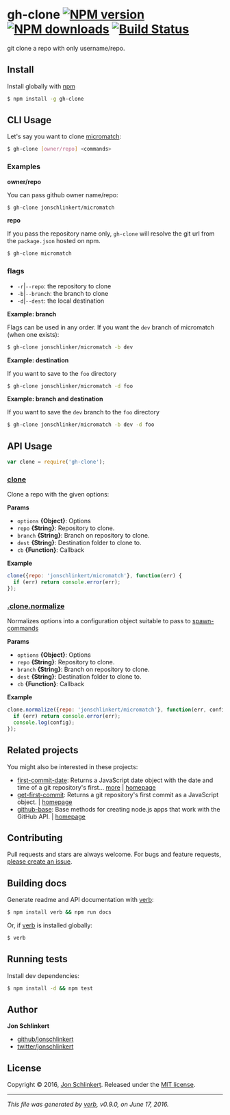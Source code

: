 # gh-clone [![NPM version](https://img.shields.io/npm/v/gh-clone.svg?style=flat)](https://www.npmjs.com/package/gh-clone) [![NPM downloads](https://img.shields.io/npm/dm/gh-clone.svg?style=flat)](https://npmjs.org/package/gh-clone) [![Build Status](https://img.shields.io/travis/jonschlinkert/gh-clone.svg?style=flat)](https://travis-ci.org/jonschlinkert/gh-clone)

git clone a repo with only username/repo.

## Install

Install globally with [npm](https://www.npmjs.com/)

```sh
$ npm install -g gh-clone
```

## CLI Usage

Let's say you want to clone [micromatch](https://github.com/jonschlinker/micromatch):

```sh
$ gh-clone [owner/repo] <commands>
```

### Examples

**owner/repo**

You can pass github owner name/repo:

```sh
$ gh-clone jonschlinkert/micromatch
```

**repo**

If you pass the repository name only, `gh-clone` will resolve the git url from the `package.json` hosted on npm.

```sh
$ gh-clone micromatch
```

### flags

* `-r`|`--repo`: the repository to clone
* `-b`|`--branch`: the branch to clone
* `-d`|`--dest`: the local destination

**Example: branch**

Flags can be used in any order. If you want the `dev` branch of micromatch (when one exists):

```sh
$ gh-clone jonschlinker/micromatch -b dev
```

**Example: destination**

If you want to save to the `foo` directory

```sh
$ gh-clone jonschlinker/micromatch -d foo
```

**Example: branch and destination**

If you want to save the `dev` branch to the `foo` directory

```sh
$ gh-clone jonschlinker/micromatch -b dev -d foo
```

## API Usage

```js
var clone = require('gh-clone');
```

### [clone](index.js#L24)

Clone a repo with the given options:

**Params**

* `options` **{Object}**: Options
* `repo` **{String}**: Repository to clone.
* `branch` **{String}**: Branch on repository to clone.
* `dest` **{String}**: Destination folder to clone to.
* `cb` **{Function}**: Callback

**Example**

```js
clone({repo: 'jonschlinkert/micromatch'}, function(err) {
  if (err) return console.error(err);
});
```

### [.clone.normalize](index.js#L49)

Normalizes options into a configuration object suitable to pass to [spawn-commands](https://github.com/jonschlinkert/spawn-commands)

**Params**

* `options` **{Object}**: Options
* `repo` **{String}**: Repository to clone.
* `branch` **{String}**: Branch on repository to clone.
* `dest` **{String}**: Destination folder to clone to.
* `cb` **{Function}**: Callback

**Example**

```js
clone.normalize({repo: 'jonschlinkert/micromatch'}, function(err, config) {
  if (err) return console.error(err);
  console.log(config);
});
```

## Related projects

You might also be interested in these projects:

* [first-commit-date](https://www.npmjs.com/package/first-commit-date): Returns a JavaScript date object with the date and time of a git repository's first… [more](https://www.npmjs.com/package/first-commit-date) | [homepage](https://github.com/jonschlinkert/first-commit-date)
* [get-first-commit](https://www.npmjs.com/package/get-first-commit): Returns a git repository's first commit as a JavaScript object. | [homepage](https://github.com/jonschlinkert/get-first-commit)
* [github-base](https://www.npmjs.com/package/github-base): Base methods for creating node.js apps that work with the GitHub API. | [homepage](https://github.com/jonschlinkert/github-base)

## Contributing

Pull requests and stars are always welcome. For bugs and feature requests, [please create an issue](https://github.com/jonschlinkert/gh-clone/issues/new).

## Building docs

Generate readme and API documentation with [verb](https://github.com/verbose/verb):

```sh
$ npm install verb && npm run docs
```

Or, if [verb](https://github.com/verbose/verb) is installed globally:

```sh
$ verb
```

## Running tests

Install dev dependencies:

```sh
$ npm install -d && npm test
```

## Author

**Jon Schlinkert**

* [github/jonschlinkert](https://github.com/jonschlinkert)
* [twitter/jonschlinkert](http://twitter.com/jonschlinkert)

## License

Copyright © 2016, [Jon Schlinkert](http://github.com/jonschlinkert).
Released under the [MIT license](https://github.com/jonschlinkert/gh-clone/blob/master/LICENSE).

***

_This file was generated by [verb](https://github.com/verbose/verb), v0.9.0, on June 17, 2016._
